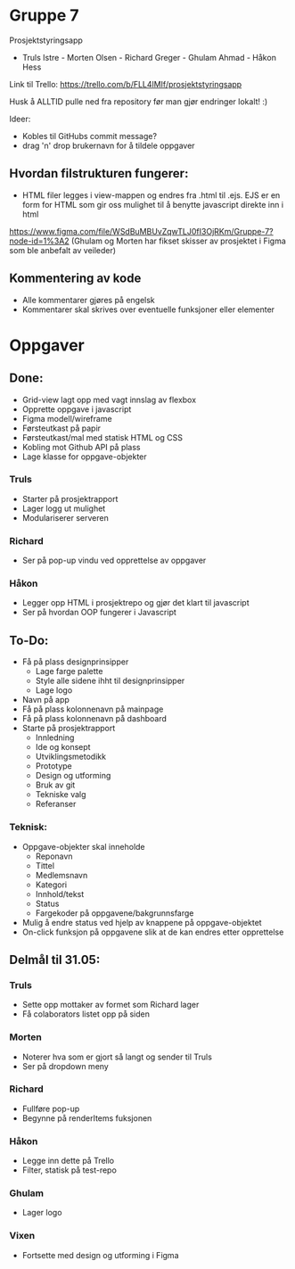 # Gruppe 7
Prosjektstyringsapp
- Truls Istre - Morten Olsen - Richard Greger - Ghulam Ahmad - Håkon Hess

Link til Trello: https://trello.com/b/FLL4lMIf/prosjektstyringsapp

Husk å ALLTID pulle ned fra repository før man gjør endringer lokalt! :)

Ideer:
- Kobles til GitHubs commit message?
- drag 'n' drop brukernavn for å tildele oppgaver

## Hvordan filstrukturen fungerer:
- HTML filer legges i view-mappen og endres fra .html til .ejs. EJS er en form for HTML som gir oss mulighet til å benytte javascript direkte inn i html

https://www.figma.com/file/WSdBuMBUvZqwTLJ0fI3OjRKm/Gruppe-7?node-id=1%3A2 (Ghulam og Morten har fikset skisser av prosjektet i Figma som ble anbefalt av veileder)


## Kommentering av kode
- Alle kommentarer gjøres på engelsk
- Kommentarer skal skrives over eventuelle funksjoner eller elementer



# Oppgaver 

## Done:
- Grid-view lagt opp med vagt innslag av flexbox
- Opprette oppgave i javascript
- Figma modell/wireframe
- Førsteutkast på papir
- Førsteutkast/mal med statisk HTML og CSS
- Kobling mot Github API på plass
- Lage klasse for oppgave-objekter

### Truls
  - Starter på prosjektrapport
  - Lager logg ut mulighet
  - Modulariserer serveren
### Richard
  - Ser på pop-up vindu ved opprettelse av oppgaver
### Håkon
  - Legger opp HTML i prosjektrepo og gjør det klart til javascript 
  - Ser på hvordan OOP fungerer i Javascript


## To-Do: 
- Få på plass designprinsipper
  - Lage farge palette
  - Style alle sidene ihht til designprinsipper
  - Lage logo
- Navn på app
- Få på plass kolonnenavn på mainpage
- Få på plass kolonnenavn på dashboard
- Starte på prosjektrapport
  - Innledning
  - Ide og konsept
  - Utviklingsmetodikk
  - Prototype
  - Design og utforming
  - Bruk av git
  - Tekniske valg
  - Referanser

### Teknisk:
- Oppgave-objekter skal inneholde
  - Reponavn
  - Tittel
  - Medlemsnavn
  - Kategori
  - Innhold/tekst
  - Status
  - Fargekoder på oppgavene/bakgrunnsfarge 
 - Mulig å endre status ved hjelp av knappene på oppgave-objektet
 - On-click funksjon på oppgavene slik at de kan endres etter opprettelse
 
 
## Delmål til 31.05:
### Truls
  - Sette opp mottaker av formet som Richard lager
  - Få colaborators listet opp på siden
### Morten
  - Noterer hva som er gjort så langt og sender til Truls
  - Ser på dropdown meny
### Richard
  - Fullføre pop-up
  - Begynne på renderItems fuksjonen
### Håkon
  - Legge inn dette på Trello
  - Filter, statisk på test-repo
### Ghulam
  - Lager logo
### Vixen
  - Fortsette med design og utforming i Figma
